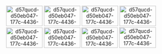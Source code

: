 <center>
  <br><img width="99" height="56" alt="d57qucd-d50eb047-177c-4436-986b-8439cdab5deb" src="https://github.com/user-attachments/assets/3ac73e64-3111-4dea-a7bb-611519b40e21"/>
  <img width="99" height="56" alt="d57qucd-d50eb047-177c-4436-986b-8439cdab5deb" src="https://github.com/user-attachments/assets/2fbd73b7-17f0-494c-ab49-a1c6b50cdd0d"/>
  <img width="99" height="56" alt="d57qucd-d50eb047-177c-4436-986b-8439cdab5deb" src="https://github.com/user-attachments/assets/5889114d-633b-4d08-aeac-bc83a4e27f77"/>
  <img width="99" height="56" alt="d57qucd-d50eb047-177c-4436-986b-8439cdab5deb" src="https://github.com/user-attachments/assets/d1a8289a-c74f-4a2d-994b-c50904276f44"/>
  <img width="99" height="56" alt="d57qucd-d50eb047-177c-4436-986b-8439cdab5deb" src="https://github.com/user-attachments/assets/2ffe3d1d-d7f5-443b-9f8f-53feeed83e97"/>
  <img width="99" height="56" alt="d57qucd-d50eb047-177c-4436-986b-8439cdab5deb" src="https://github.com/user-attachments/assets/c700115a-8402-47dd-b09a-92972a8a726d"/>
  <img width="99" height="56" alt="d57qucd-d50eb047-177c-4436-986b-8439cdab5deb" src="https://github.com/user-attachments/assets/7b914c1a-cf37-4cba-88a8-9903b517b2a0"/>
  <img width="100" height="57" alt="d57qucd-d50eb047-177c-4436-986b-8439cdab5deb" src="https://github.com/user-attachments/assets/52b7436a-46b3-4b36-9a6f-a19a761d6c96"/>
</center>

